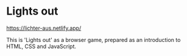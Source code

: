 # Lights out

https://lichter-aus.netlify.app/

This is 'Lights out' as a browser game, prepared as an introduction to HTML, CSS and JavaScript.
